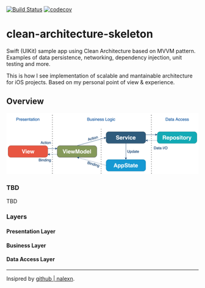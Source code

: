 [![Build Status](https://travis-ci.com/atereshkov/clean-architecture-skeleton.svg?branch=main)](https://travis-ci.com/atereshkov/clean-architecture-skeleton) [![codecov](https://codecov.io/gh/atereshkov/clean-architecture-skeleton/branch/main/graph/badge.svg)](https://codecov.io/gh/atereshkov/clean-architecture-skeleton)

# clean-architecture-skeleton
Swift (UIKit) sample app using Clean Architecture based on MVVM pattern. Examples of data persistence, networking, dependency injection, unit testing and more.

This is how I see implementation of scalable and mantainable architecture for iOS projects. Based on my personal point of view & experience.

## Overview

![Architecture Overview](https://github.com/atereshkov/blob_storage/blob/7404bde3c0a9a7de6e6e3185910e05baa8a73a51/clean-architecture-skeleton/clean-architecture-overview.png?raw=true)

### TBD

TBD

### Layers

#### Presentation Layer
#### Business Layer
#### Data Access Layer

---

Insipred by [github | nalexn](https://github.com/nalexn/clean-architecture-swiftui).

